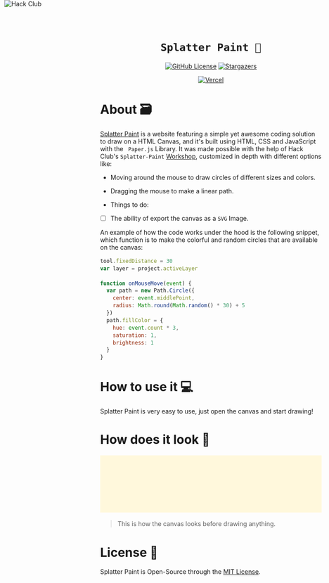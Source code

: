 <div align="center">
  
# ``` Splatter Paint 🎨 ```

[![GitHub License](https://img.shields.io/github/license/J-cordz/splatter-paint?style=for-the-badge)](https://github.com/J-cordz/splatter-paint/blob/main/LICENSE)
[![Stargazers](https://img.shields.io/github/stars/J-cordz/splatter-paint?style=for-the-badge)](https://github.com/J-cordz/splatter-paint/stargazers)
  
[![Vercel](https://img.shields.io/badge/Deployed_with_Vercel-000000.svg?style=for-the-badge&logo=vercel&logoColor=white)](https://splatterpaint.vercel.app/)

</div>
  
# About 🗃️

[Splatter Paint](https://splatterpaint.vercel.app/) is a website featuring a simple yet awesome coding solution to draw on a HTML Canvas, and it's built using HTML, CSS and JavaScript with the ```  Paper.js ```  Library.
It was made possible with the help of Hack Club's ``` Splatter-Paint ``` [Workshop](https://workshops.hackclub.com/splatter_paint/), customized in depth with different options like:

- Moving around the mouse to draw circles of different sizes and colors.
- Dragging the mouse to make a linear path.

- Things to do: 
- [ ] The ability of export the canvas as a ``` SVG ``` Image.

<a href="https://hackclub.com/"><img style="position: absolute; top: 0; left: 10px; border: 0; width: 256px; z-index: 999;" src="https://assets.hackclub.com/flag-orpheus-left.svg" alt="Hack Club"/></a>

An example of how the code works under the hood is the following snippet, which function is to make the colorful and random circles that are available on the canvas:

``` JavaScript
tool.fixedDistance = 30
var layer = project.activeLayer

function onMouseMove(event) {
  var path = new Path.Circle({
    center: event.middlePoint,
    radius: Math.round(Math.random() * 30) + 5
  })
  path.fillColor = {
    hue: event.count * 3,
    saturation: 1,
    brightness: 1
  }
}
```

# How to use it 💻

Splatter Paint is very easy to use, just open the canvas and start drawing!

# How does it look 🎨

![](img/canvas.svg)
> This is how the canvas looks before drawing anything.

# License 🍱

Splatter Paint is Open-Source through the [MIT License](https://github.com/J-cordz/Splatter-Paint/blob/main/LICENSE). 

